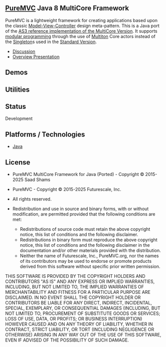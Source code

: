 ## [PureMVC](http://puremvc.github.com/) Java 8 MultiCore Framework
PureMVC is a lightweight framework for creating applications based upon the classic [Model-View-Controller](http://en.wikipedia.org/wiki/Model-view-controller) design meta-pattern. This is a Java port of the [AS3 reference implementation of the MultiCore Version](https://github.com/PureMVC/puremvc-as3-multicore-framework/wiki). It supports [modular programming](http://en.wikipedia.org/wiki/Modular_programming) through the use of [Multiton](http://en.wikipedia.org/wiki/Multiton) Core actors instead of the [Singleton](http://en.wikipedia.org/wiki/Singleton_pattern)s used in the [Standard Version](https://github.com/PureMVC/puremvc-java-standard-framework/wiki).

* [Discussion](http://forums.puremvc.org/index.php?board=60.0)
* [Overview Presentation](http://puremvc.tv/#P002/)

## Demos

## Utilities

## Status
Development

## Platforms / Technologies
* [Java](http://en.wikipedia.org/wiki/Java_(programming_language))

## License
* PureMVC MultiCore Framework for Java (Ported) - Copyright © 2015-2025 Saad Shams
* PureMVC - Copyright © 2015-2025 Futurescale, Inc.
* All rights reserved.

* Redistribution and use in source and binary forms, with or without modification, are permitted provided that the following conditions are met:

  * Redistributions of source code must retain the above copyright notice, this list of conditions and the following disclaimer.
  * Redistributions in binary form must reproduce the above copyright notice, this list of conditions and the following disclaimer in the documentation and/or other materials provided with the distribution.
  * Neither the name of Futurescale, Inc., PureMVC.org, nor the names of its contributors may be used to endorse or promote products derived from this software without specific prior written permission.

THIS SOFTWARE IS PROVIDED BY THE COPYRIGHT HOLDERS AND CONTRIBUTORS "AS IS" AND ANY EXPRESS OR IMPLIED WARRANTIES, INCLUDING, BUT NOT LIMITED TO, THE IMPLIED WARRANTIES OF MERCHANTABILITY AND FITNESS FOR A PARTICULAR PURPOSE ARE DISCLAIMED. IN NO EVENT SHALL THE COPYRIGHT HOLDER OR CONTRIBUTORS BE LIABLE FOR ANY DIRECT, INDIRECT, INCIDENTAL, SPECIAL, EXEMPLARY, OR CONSEQUENTIAL DAMAGES (INCLUDING, BUT NOT LIMITED TO, PROCUREMENT OF SUBSTITUTE GOODS OR SERVICES; LOSS OF USE, DATA, OR PROFITS; OR BUSINESS INTERRUPTION) HOWEVER CAUSED AND ON ANY THEORY OF LIABILITY, WHETHER IN CONTRACT, STRICT LIABILITY, OR TORT (INCLUDING NEGLIGENCE OR OTHERWISE) ARISING IN ANY WAY OUT OF THE USE OF THIS SOFTWARE, EVEN IF ADVISED OF THE POSSIBILITY OF SUCH DAMAGE.
